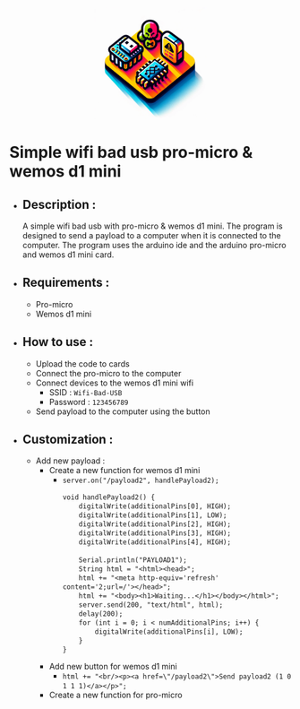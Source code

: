 <p align="center">
    <img src="README_SRC/main_img.png" width="200">
</p>

# Simple wifi bad usb pro-micro & wemos d1 mini

- ## Description :

	A simple wifi bad usb with pro-micro & wemos d1 mini. The program is designed to send a payload to a computer when it is connected to the computer. The program uses the arduino ide and the arduino pro-micro and wemos d1 mini card.

- ## Requirements :
  
  - Pro-micro
  - Wemos d1 mini

- ## How to use :

  - Upload the code to cards
  - Connect the pro-micro to the computer
  - Connect devices to the wemos d1 mini wifi
    - SSID : `Wifi-Bad-USB`
    - Password : `123456789`
  - Send payload to the computer using the button

- ## Customization :

  - Add new payload :
	- Create a new function for wemos d1 mini
    	- `server.on("/payload2", handlePayload2);`
			```
			void handlePayload2() {
				digitalWrite(additionalPins[0], HIGH);
				digitalWrite(additionalPins[1], LOW);
				digitalWrite(additionalPins[2], HIGH);
				digitalWrite(additionalPins[3], HIGH);
				digitalWrite(additionalPins[4], HIGH);
				
				Serial.println("PAYLOAD1");
				String html = "<html><head>";
				html += "<meta http-equiv='refresh' content='2;url=/'></head>";
				html += "<body><h1>Waiting...</h1></body></html>";
				server.send(200, "text/html", html);
				delay(200);
				for (int i = 0; i < numAdditionalPins; i++) {
					digitalWrite(additionalPins[i], LOW);
				}
			}
			```
	- Add new button for wemos d1 mini
		- `html += "<br/><p><a href=\"/payload2\">Send payload2 (1 0 1 1 1)</a></p>";`
	- Create a new function for pro-micro